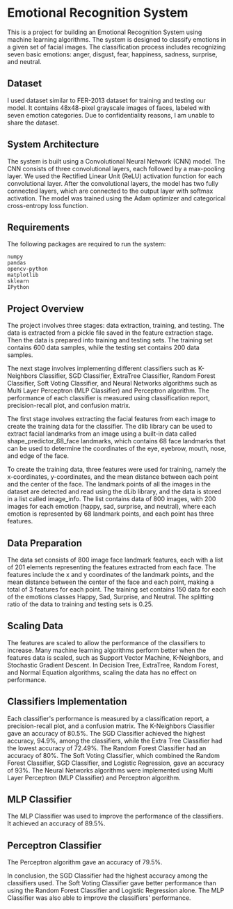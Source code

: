 # Emotional Recognition System

This is a project for building an Emotional Recognition System using machine learning algorithms. The system is designed to classify emotions in a given set of facial images. The classification process includes recognizing seven basic emotions: anger, disgust, fear, happiness, sadness, surprise, and neutral.

## Dataset

I used dataset similar to FER-2013 dataset for training and testing our model. It contains 48x48-pixel grayscale images of faces, labeled with seven emotion categories. Due to confidentiality reasons, I am unable to share the dataset.

## System Architecture

The system is built using a Convolutional Neural Network (CNN) model. The CNN consists of three convolutional layers, each followed by a max-pooling layer. We used the Rectified Linear Unit (ReLU) activation function for each convolutional layer. After the convolutional layers, the model has two fully connected layers, which are connected to the output layer with softmax activation. The model was trained using the Adam optimizer and categorical cross-entropy loss function.

## Requirements

The following packages are required to run the system:

    numpy
    pandas
    opencv-python
    matplotlib
    sklearn
    IPython
    
## Project Overview

The project involves three stages: data extraction, training, and testing. The data is extracted from a pickle file saved in the feature extraction stage. Then the data is prepared into training and testing sets. The training set contains 600 data samples, while the testing set contains 200 data samples.

The next stage involves implementing different classifiers such as K-Neighbors Classifier, SGD Classifier, ExtraTree Classifier, Random Forest Classifier, Soft Voting Classifier, and Neural Networks algorithms such as Multi Layer Perceptron (MLP Classifier) and Perceptron algorithm. The performance of each classifier is measured using classification report, precision-recall plot, and confusion matrix.

The first stage involves extracting the facial features from each image to create the training data for the classifier. The dlib library can be used to extract facial landmarks from an image using a built-in data called shape_predictor_68_face landmarks, which contains 68 face landmarks that can be used to determine the coordinates of the eye, eyebrow, mouth, nose, and edge of the face.

To create the training data, three features were used for training, namely the x-coordinates, y-coordinates, and the mean distance between each point and the center of the face. The landmark points of all the images in the dataset are detected and read using the dLib library, and the data is stored in a list called image_info. The list contains data of 800 images, with 200 images for each emotion (happy, sad, surprise, and neutral), where each emotion is represented by 68 landmark points, and each point has three features.

## Data Preparation

The data set consists of 800 image face landmark features, each with a list of 201 elements representing the features extracted from each face. The features include the x and y coordinates of the landmark points, and the mean distance between the center of the face and each point, making a total of 3 features for each point. The training set contains 150 data for each of the emotions classes Happy, Sad, Surprise, and Neutral. The splitting ratio of the data to training and testing sets is 0.25.

## Scaling Data

The features are scaled to allow the performance of the classifiers to increase. Many machine learning algorithms perform better when the features data is scaled, such as Support Vector Machine, K-Neighbors, and Stochastic Gradient Descent. In Decision Tree, ExtraTree, Random Forest, and Normal Equation algorithms, scaling the data has no effect on performance.

## Classifiers Implementation

Each classifier's performance is measured by a classification report, a precision-recall plot, and a confusion matrix. The K-Neighbors Classifier gave an accuracy of 80.5%. The SGD Classifier achieved the highest accuracy, 94.9%, among the classifiers, while the Extra Tree Classifier had the lowest accuracy of 72.49%. The Random Forest Classifier had an accuracy of 80%. The Soft Voting Classifier, which combined the Random Forest Classifier, SGD Classifier, and Logistic Regression, gave an accuracy of 93%. The Neural Networks algorithms were implemented using Multi Layer Perceptron (MLP Classifier) and Perceptron algorithm.

## MLP Classifier

The MLP Classifier was used to improve the performance of the classifiers. It achieved an accuracy of 89.5%.

## Perceptron Classifier

The Perceptron algorithm gave an accuracy of 79.5%.

In conclusion, the SGD Classifier had the highest accuracy among the classifiers used. The Soft Voting Classifier gave better performance than using the Random Forest Classifier and Logistic Regression alone. The MLP Classifier was also able to improve the classifiers' performance.
